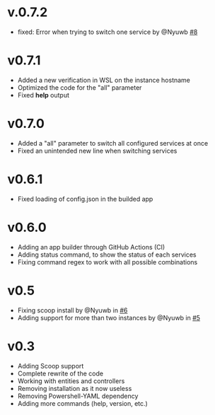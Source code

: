 # v.0.7.2

- fixed: Error when trying to switch one service by @Nyuwb [#8](https://github.com/Nyuwb/wsl-switch/pull/8)

# v0.7.1

- Added a new verification in WSL on the instance hostname
- Optimized the code for the "all" parameter
- Fixed **help** output

# v0.7.0

- Added a "all" parameter to switch all configured services at once
- Fixed an unintended new line when switching services

# v0.6.1

- Fixed loading of config.json in the builded app

# v0.6.0

- Adding an app builder through GitHub Actions (CI)
- Adding status command, to show the status of each services
- Fixing command regex to work with all possible combinations

# v0.5

- Fixing scoop install by @Nyuwb in [#6](https://github.com/Nyuwb/wsl-switch/pull/6)
- Adding support for more than two instances by @Nyuwb in [#5](https://github.com/Nyuwb/wsl-switch/pull/5)

# v0.3

- Adding Scoop support
- Complete rewrite of the code
- Working with entities and controllers
- Removing installation as it now useless
- Removing Powershell-YAML dependency
- Adding more commands (help, version, etc.)
